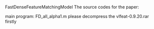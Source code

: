 FastDenseFeatureMatchingModel
The source codes for the paper: 

<A Fast Dense feature-matching Model for Cross-Track Pushbroom Satellite Imagery>

main program: FD_all_alpha1.m
please decompress the vlfeat-0.9.20.rar firstly
